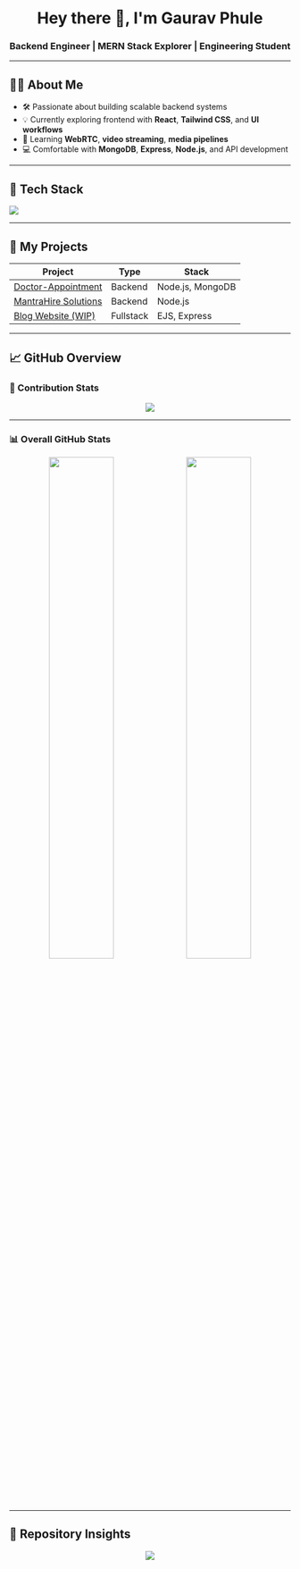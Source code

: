<h1 align="center">Hey there 👋, I'm Gaurav Phule</h1>
<h3 align="center">Backend Engineer | MERN Stack Explorer | Engineering Student</h3>

---

## 👨‍💻 About Me

- 🛠️ Passionate about building scalable backend systems
- 💡 Currently exploring frontend with **React**, **Tailwind CSS**, and **UI workflows**
- 🔬 Learning **WebRTC**, **video streaming**, **media pipelines**
- 💻 Comfortable with **MongoDB**, **Express**, **Node.js**, and API development

---

## 🧰 Tech Stack

<p align="left">
  <img src="https://skillicons.dev/icons?i=nodejs,express,mongodb,js,html,css,react,git,github,vscode" />
</p>

---

## 🚧 My Projects

| Project | Type | Stack |
|--------|------|--------|
| [Doctor-Appointment](https://github.com/GauravPhule23/Doctor-Appointment) | Backend | Node.js, MongoDB |
| [MantraHire Solutions](https://github.com/GauravPhule23/MantraHire-Solutions) | Backend | Node.js |
| [Blog Website (WIP)](https://github.com/GauravPhule23/Blog-Website) | Fullstack | EJS, Express |

---

## 📈 GitHub Overview

### 🎯 Contribution Stats

<p align="center">
  <img src="https://github-readme-activity-graph.vercel.app/graph?username=GauravPhule23&theme=react-dark&hide_border=true&area=true" />
</p>

---

### 📊 Overall GitHub Stats

<p align="center">
  <img src="https://github-readme-stats.vercel.app/api?username=GauravPhule23&show_icons=true&hide=languages&theme=react&hide_border=true" width="48%" />
  <img src="https://github-readme-streak-stats.herokuapp.com/?user=GauravPhule23&theme=react&hide_border=true" width="48%" />
</p>

---

## 📌 Repository Insights

<p align="center">
  <a href="https://github.com/GauravPhule23/Doctor-Appointment">
    <img src="https://github-readme-stats.vercel.app/api/pin/?username=GauravPhule23&repo=Doctor-Appointment&theme=react&hide_border=true" />
  </a>
  <a href="https://github.com/GauravPhule23/MantraHire-Solutions">
    <img src="https://github-readme-stats.verc
